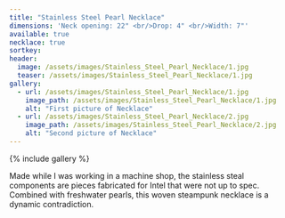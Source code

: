 ```yaml
---
title: "Stainless Steel Pearl Necklace"
dimensions: 'Neck opening: 22" <br/>Drop: 4" <br/>Width: 7"'
available: true
necklace: true
sortkey: 
header:
  image: /assets/images/Stainless_Steel_Pearl_Necklace/1.jpg
  teaser: /assets/images/Stainless_Steel_Pearl_Necklace/1.jpg
gallery:
  - url: /assets/images/Stainless_Steel_Pearl_Necklace/1.jpg
    image_path: /assets/images/Stainless_Steel_Pearl_Necklace/1.jpg
    alt: "First picture of Necklace"
  - url: /assets/images/Stainless_Steel_Pearl_Necklace/2.jpg
    image_path: /assets/images/Stainless_Steel_Pearl_Necklace/2.jpg
    alt: "Second picture of Necklace"
---
```



{% include gallery %}

Made while I was working in a machine shop, the stainless steal components are pieces fabricated for Intel that were not up to spec.  Combined with freshwater pearls, this woven steampunk necklace is a dynamic contradiction.